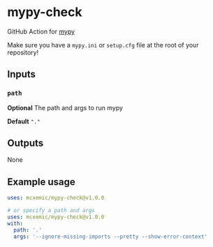 # mypy-check
GitHub Action for [mypy](https://mypy.readthedocs.io/en/master/)

Make sure you have a `mypy.ini` or `setup.cfg` file at the root of your repository!

## Inputs

### `path`

**Optional** The path and args to run mypy

**Default** `"."`

## Outputs

None

## Example usage

```yaml
uses: mcxemic/mypy-check@v1.0.0

# or specify a path and args
uses: mcxemic/mypy-check@v1.0.0
with:
  path: '.'
  args: '--ignore-missing-imports --pretty --show-error-context'
```
